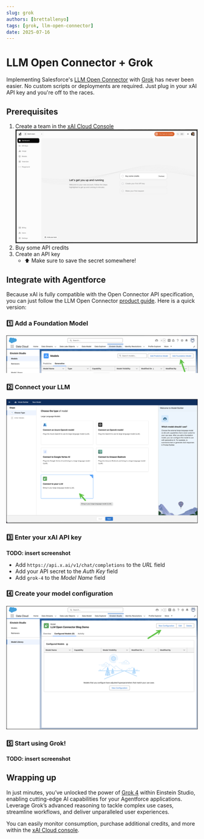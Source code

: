 ```yaml
---
slug: grok
authors: [brettallenyo]
tags: [grok, llm-open-connector]
date: 2025-07-16
---
```


# LLM Open Connector + Grok

Implementing Salesforce's [LLM Open Connector](/docs/apis/llm-open-connector/) with [Grok](https://x.ai/news/grok-4) has never been easier. No custom scripts or deployments are required. Just plug in your xAI API key and you're off to the races.

<!-- truncate -->

## Prerequisites

1. Create a team in the [xAI Cloud Console](https://console.x.ai/)
   ![xAI Cloud Console Landing Page](../static/img/xai-cloud-console-landing-page.png)
2. Buy some API credits
3. Create an API key
   - ⬆️ Make sure to save the secret somewhere!

## Integrate with Agentforce

Because xAI is fully compatible with the Open Connector API specification, you can just follow the LLM Open Connector [product guide](https://developer.salesforce.com/blogs/2024/10/build-generative-ai-solutions-with-llm-open-connector). Here is a quick version:

### 1️⃣ Add a Foundation Model

![Agentforce Add Foundation Model](../static/img/agentforce-add-foundation-model.png)

### 2️⃣ Connect your LLM

![Agentforce Connect Your LLM](../static/img/agentforce-connect-your-llm.png)

### 3️⃣ Enter your xAI API key

**TODO: insert screenshot**

- Add `https://api.x.ai/v1/chat/completions` to the _URL_ field
- Add your API secret to the _Auth Key_ field
- Add `grok-4` to the _Model Name_ field

### 4️⃣ Create your model configuration

![Agentforce New Configuration](../static/img/agentforce-new-configuration.png)

### 5️⃣ Start using Grok!

**TODO: insert screenshot**

## Wrapping up

In just minutes, you’ve unlocked the power of [Grok 4](https://x.ai/news/grok-4) within Einstein Studio, enabling cutting-edge AI capabilities for your Agentforce applications. Leverage Grok’s advanced reasoning to tackle complex use cases, streamline workflows, and deliver unparalleled user experiences.

You can easily monitor consumption, purchase additional credits, and more within the [xAI Cloud console](https://console.x.ai/).
